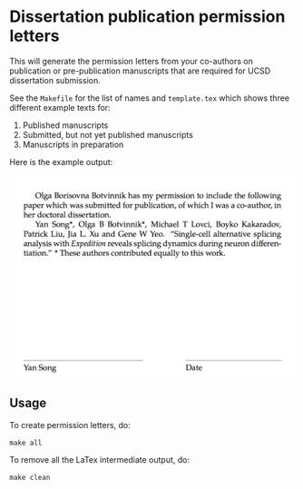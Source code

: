 # Dissertation publication permission letters

This will generate the permission letters from your co-authors on publication or pre-publication manuscripts that are required for UCSD dissertation submission.

See the `Makefile` for the list of names and `template.tex` which shows three different example texts for:

1. Published manuscripts
2. Submitted, but not yet published manuscripts
3. Manuscripts in preparation

Here is the example output:

![Example permission letter with signature line](example.tiff)

## Usage

To create permission letters, do:

```
make all
```

To remove all the LaTex intermediate output, do:

```
make clean
```
